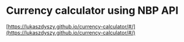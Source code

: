 # Currency calculator using NBP API
[https://lukaszdyszy.github.io/currency-calculator/#/](https://lukaszdyszy.github.io/currency-calculator/#/)